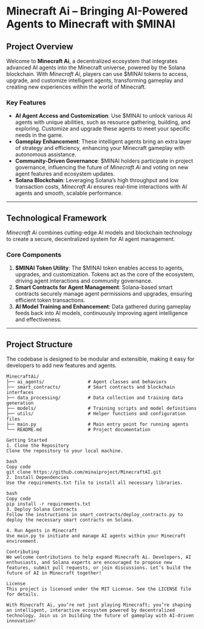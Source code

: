 # **Minecraft Ai – Bringing AI-Powered Agents to Minecraft with $MINAI**

## Project Overview

Welcome to **Minecraft Ai**, a decentralized ecosystem that integrates advanced AI agents into the Minecraft universe, powered by the Solana blockchain. With *Minecraft Ai*, players can use $MINAI tokens to access, upgrade, and customize intelligent agents, transforming gameplay and creating new experiences within the world of Minecraft.

### Key Features

- **AI Agent Access and Customization**: Use $MINAI to unlock various AI agents with unique abilities, such as resource gathering, building, and exploring. Customize and upgrade these agents to meet your specific needs in the game.
- **Gameplay Enhancement**: These intelligent agents bring an extra layer of strategy and efficiency, enhancing your Minecraft gameplay with autonomous assistance.
- **Community-Driven Governance**: $MINAI holders participate in project governance, influencing the future of *Minecraft Ai* and voting on new agent features and ecosystem updates.
- **Solana Blockchain**: Leveraging Solana’s high throughput and low transaction costs, *Minecraft Ai* ensures real-time interactions with AI agents and smooth, scalable performance.

---

## Technological Framework

*Minecraft Ai* combines cutting-edge AI models and blockchain technology to create a secure, decentralized system for AI agent management.

### Core Components

1. **$MINAI Token Utility**: The $MINAI token enables access to agents, upgrades, and customization. Tokens act as the core of the ecosystem, driving agent interactions and community governance.
2. **Smart Contracts for Agent Management**: Solana-based smart contracts securely manage agent permissions and upgrades, ensuring efficient token transactions.
3. **AI Model Training and Enhancement**: Data gathered during gameplay feeds back into AI models, continuously improving agent intelligence and effectiveness.

---

## Project Structure

The codebase is designed to be modular and extensible, making it easy for developers to add new features and agents.

```plaintext
MinecraftAi/
├── ai_agents/                # Agent classes and behaviors
├── smart_contracts/          # Smart contracts and blockchain interfaces
├── data_processing/          # Data collection and training data generation
├── models/                   # Training scripts and model definitions
├── utils/                    # Helper functions and configuration files
├── main.py                   # Main entry point for running agents
└── README.md                 # Project documentation

Getting Started
1. Clone the Repository
Clone the repository to your local machine.

bash
Copy code
git clone https://github.com/minaiproject/MinecraftAI.git
2. Install Dependencies
Use the requirements.txt file to install all necessary libraries.

bash
Copy code
pip install -r requirements.txt
3. Deploy Solana Contracts
Follow the instructions in smart_contracts/deploy_contracts.py to deploy the necessary smart contracts on Solana.

4. Run Agents in Minecraft
Use main.py to initiate and manage AI agents within your Minecraft environment.

Contributing
We welcome contributions to help expand Minecraft Ai. Developers, AI enthusiasts, and Solana experts are encouraged to propose new features, submit pull requests, or join discussions. Let’s build the future of AI in Minecraft together!

License
This project is licensed under the MIT License. See the LICENSE file for details.

With Minecraft Ai, you’re not just playing Minecraft; you’re shaping an intelligent, interactive ecosystem powered by decentralized technology. Join us in building the future of gameplay with AI-driven innovation!



